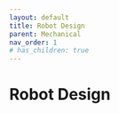 ```yaml
---
layout: default
title: Robot Design
parent: Mechanical
nav_order: 1
# has_children: true
---
```


# Robot Design

<!-- Here we are going to show you robot design specifications and review our past robot design. 

## Design Tool
- SolidWorks

## Overview of Robot Fleet
There are **7** different kinds of robots in total in [RoboMaster University Championship (RMUC)](https://www.robomaster.com/en-US/robo/rm?djifrom=nav). They are **Standard**, **Hero**, **Engineer**, **Sentry**, **Aerial**, **Dart System** and **Radar**. However, the North America region is only hosing [RoboMaster University League (RMUL)](https://www.robomaster.com/en-US/robo/college-league?djifrom=nav) competition, which includes 3V3 Confrontation and Standard Confrontation.

In the "3V3 Confrontation", participating teams need to independently develop Standard, Hero and Sentry to participate in tactical battles in the designated battlefield and participate in tactical battles in the designated battlefield. Participants control their robots to attack enemy’s robots and Base by launching projectiles. At the end of the match, the team with the highest remaining Base HP wins.

In the "Standard Confrontation", Standards from each team (1V1) fight against each other by shooting the Armor Modules. At the end of the match, the team with the highest remaining Standard HP wins.

![img](robot_fleet.JPG)
### Standard
Also named as Infantry Robot, launching 17mm projectiles and acting as the major output unit at the battlefield. Three Standards are allowed to present in RMUC, and two Standards are allowed to present in 3v3 of RMUL

### Hero
Launching 42mm projectiles at the opponents to cause a larger amount of damage. One Hero robot is allowed in 3v3 of RMUL

### Engineer
Engineer Scrambles for resources and resurrects teammates

### Sentry
Fully automatic and moving along the Sentry rail to defend the base. One Sentry is allowed in 3v3 of RMUL

### Aerial
Providing air support and a bird view for the entire team

### Dart System
Launching Darts to attack enemy's Output and Base

### Radar
Equipped with the most excellent computing power to provide vision and warning information to the entire team -->